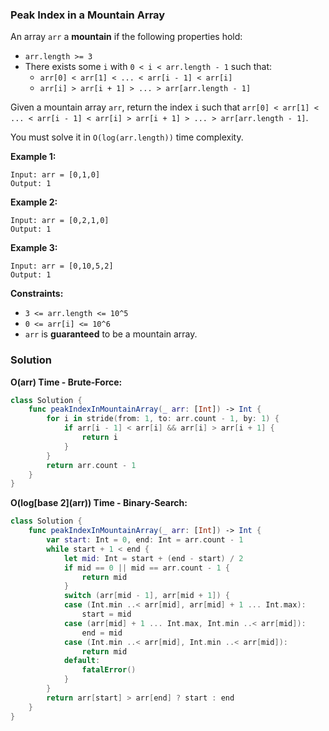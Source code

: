 
### Peak Index in a Mountain Array

An array `arr` a __mountain__ if the following properties hold:

* `arr.length >= 3`
* There exists some `i` with `0 < i < arr.length - 1` such that:
   * `arr[0] < arr[1] < ... < arr[i - 1] < arr[i]`
   * `arr[i] > arr[i + 1] > ... > arr[arr.length - 1]`

Given a mountain array `arr`, return the index `i` such that `arr[0] < arr[1] < ... < arr[i - 1] < arr[i] > arr[i + 1] > ... > arr[arr.length - 1]`.

You must solve it in `O(log(arr.length))` time complexity.


__Example 1:__
```
Input: arr = [0,1,0]
Output: 1
```
__Example 2:__
```
Input: arr = [0,2,1,0]
Output: 1
```
__Example 3:__
```
Input: arr = [0,10,5,2]
Output: 1
```

__Constraints:__
* `3 <= arr.length <= 10^5`
* `0 <= arr[i] <= 10^6`
* `arr` is __guaranteed__ to be a mountain array.

### Solution
__O(arr) Time - Brute-Force:__
```Swift
class Solution {
    func peakIndexInMountainArray(_ arr: [Int]) -> Int {
        for i in stride(from: 1, to: arr.count - 1, by: 1) {
            if arr[i - 1] < arr[i] && arr[i] > arr[i + 1] {
                return i
            }
        }
        return arr.count - 1
    }
}
```
__O(log\[base 2\](arr)) Time - Binary-Search:__
```Swift
class Solution {
    func peakIndexInMountainArray(_ arr: [Int]) -> Int {
        var start: Int = 0, end: Int = arr.count - 1
        while start + 1 < end {
            let mid: Int = start + (end - start) / 2
            if mid == 0 || mid == arr.count - 1 {
                return mid
            }
            switch (arr[mid - 1], arr[mid + 1]) {
            case (Int.min ..< arr[mid], arr[mid] + 1 ... Int.max):
                start = mid
            case (arr[mid] + 1 ... Int.max, Int.min ..< arr[mid]):
                end = mid
            case (Int.min ..< arr[mid], Int.min ..< arr[mid]):
                return mid
            default:
                fatalError()
            }
        }
        return arr[start] > arr[end] ? start : end
    }
}
```